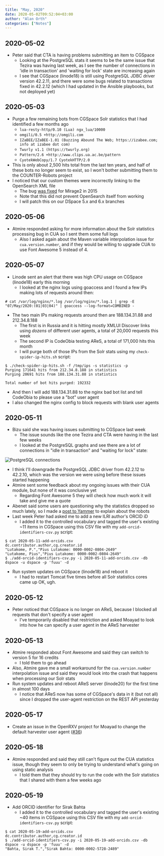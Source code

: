 ```yaml
---
title: "May, 2020"
date: 2020-05-02T09:52:04+03:00
author: "Alan Orth"
categories: ["Notes"]
---
```


## 2020-05-02

- Peter said that CTA is having problems submitting an item to CGSpace
  - Looking at the PostgreSQL stats it seems to be the same issue that Tezira was having last week, as I see the number of connections in 'idle in transaction' and 'waiting for lock' state are increasing again
  - I see that CGSpace (linode18) is still using PostgreSQL JDBC driver version 42.2.11, and there were some bugs related to transactions fixed in 42.2.12 (which I had updated in the Ansible playbooks, but not deployed yet)

<!--more-->

## 2020-05-03

- Purge a few remaining bots from CGSpace Solr statistics that I had identified a few months ago
  - `lua-resty-http/0.10 (Lua) ngx_lua/10000`
  - `omgili/0.5 +http://omgili.com`
  - `IZaBEE/IZaBEE-1.01 (Buzzing Abound The Web; https://izabee.com; info at izabee dot com)`
  - `Twurly v1.1 (https://twurly.org)`
  - `Pattern/2.6 +http://www.clips.ua.ac.be/pattern`
  - `CyotekWebCopy/1.7 CyotekHTTP/2.0`
- This is only about 2,500 hits total from the last ten years, and half of these bots no longer seem to exist, so I won't bother submitting them to the COUNTER-Robots project
- I noticed that our custom themes were incorrectly linking to the OpenSearch XML file
  - The bug [was fixed](https://jira.lyrasis.org/browse/DS-2592) for Mirage2 in 2015
  - Note that this did not prevent OpenSearch itself from working
  - I will patch this on our DSpace 5.x and 6.x branches

## 2020-05-06

- Atmire responded asking for more information about the Solr statistics processing bug in CUA so I sent them some full logs
  - Also I asked again about the Maven variable interpolation issue for `cua.version.number`, and if they would be willing to upgrade CUA to use Font Awesome 5 instead of 4.

## 2020-05-07

- Linode sent an alert that there was high CPU usage on CGSpace (linode18) early this morning
  - I looked at the nginx logs using goaccess and I found a few IPs making lots of requests around then:

```
# cat /var/log/nginx/*.log /var/log/nginx/*.log.1 | grep -E "07/May/2020:(01|03|04)" | goaccess --log-format=COMBINED -
```

- The two main IPs making requests around then are 188.134.31.88 and 212.34.8.188
  - The first is in Russia and it is hitting mostly XMLUI Discover links using _dozens_ of different user agents, a total of 20,000 requests this week
  - The second IP is CodeObia testing AReS, a total of 171,000 hits this month
  - I will purge both of those IPs from the Solr stats using my `check-spider-ip-hits.sh` script:

```
$ ./check-spider-ip-hits.sh -f /tmp/ips -s statistics -p
Purging 171641 hits from 212.34.8.188 in statistics
Purging 20691 hits from 188.134.31.88 in statistics

Total number of bot hits purged: 192332
```

- And then I will add 188.134.31.88 to the nginx bad bot list and tell CodeObia to please use a "bot" user agent
- I also changed the nginx config to block requests with blank user agents

## 2020-05-11

- Bizu said she was having issues submitting to CGSpace last week
  - The issue sounds like the one Tezira and CTA were having in the last few weeks
  - I looked at the PostgreSQL graphs and see there are a lot of connections in "idle in transaction" and "waiting for lock" state:

![PostgreSQL connections](/cgspace-notes/2020/05/postgres_connections_cgspace-week.png)

- I think I'll downgrade the PostgreSQL JDBC driver from 42.2.12 to 42.2.10, which was the version we were using before these issues started happening
- Atmire sent some feedback about my ongoing issues with their CUA module, but none of it was conclusive yet
  - Regarding Font Awesome 5 they will check how much work it will take and give me a quote
- Abenet said some users are questioning why the statistics dropped so much lately, so I made a [post to Yammer](https://www.yammer.com/dspacedevelopers/#/Threads/show?threadId=674923030216704) to explain about the robots
- Last week Peter had asked me to add a new ILRI author's ORCID iD
  - I added it to the controlled vocabulary and tagged the user's existing ~11 items in CGSpace using this CSV file with my `add-orcid-identifiers-csv.py` script:

```
$ cat 2020-05-11-add-orcids.csv
dc.contributor.author,cg.creator.id
"Lutakome, P.","Pius Lutakome: 0000-0002-0804-2649"
"Lutakome, Pius","Pius Lutakome: 0000-0002-0804-2649"
$ ./add-orcid-identifiers-csv.py -i 2020-05-11-add-orcids.csv -db dspace -u dspace -p 'fuuu' -d
```

- Run system updates on CGSpace (linode18) and reboot it
  - I had to restart Tomcat five times before all Solr statistics cores came up OK, ugh.

## 2020-05-12

- Peter noticed that CGSpace is no longer on AReS, because I blocked all requests that don't specify a user agent
  - I've temporarily disabled that restriction and asked Moayad to look into how he can specify a user agent in the AReS harvester

## 2020-05-13

- Atmire responded about Font Awesome and said they can switch to version 5 for 16 credits
  - I told them to go ahead
- Also, Atmire gave me a small workaround for the `cua.version.number` interpolation issue and said they would look into the crash that happens when processing our Solr stats
- Run system updates and reboot AReS server (linode20) for the first time in almost 100 days
  - I notice that AReS now has some of CGSpace's data in it (but not all) since I dropped the user-agent restriction on the REST API yesterday

## 2020-05-17

- Create an issue in the OpenRXV project for Moayad to change the default harvester user agent ([#36](https://github.com/ilri/OpenRXV/issues/36))

## 2020-05-18

- Atmire responded and said they still can't figure out the CUA statistics issue, though they seem to only be trying to understand what's going on using static analysis
  - I told them that they should try to run the code with the Solr statistics that I shared with them a few weeks ago

## 2020-05-19

- Add ORCID identifier for Sirak Bahta
  - I added it to the controlled vocabulary and tagged the user's existing ~40 items in CGSpace using this CSV file with my `add-orcid-identifiers-csv.py` script:

```
$ cat 2020-05-19-add-orcids.csv
dc.contributor.author,cg.creator.id
$ ./add-orcid-identifiers-csv.py -i 2020-05-19-add-orcids.csv -db dspace -u dspace -p 'fuuu' -d
"Bahta, Sirak T.","Sirak Bahta: 0000-0002-5728-2489"
```

<!-- vim: set sw=2 ts=2: -->
